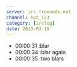 ```yaml
---
server: irc.freenode.net
channel: bot_123
category: [irclog]
date: 2013-03-19
---
```

- 00:00:31 :blar
- 00:00:34 :blar again
- 00:00:35 :two blars
